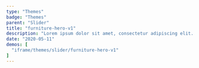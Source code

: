```yaml
---
type: "Themes"
badge: "Themes"
parent: "Slider"
title: "furniture-hero-v1"
description: "Lorem ipsum dolor sit amet, consectetur adipiscing elit. Nunc tempus laoreet leo sit amet iaculis."
date: "2020-05-11"
demos: [
  "iframe/themes/slider/furniture-hero-v1"
]
---
```

